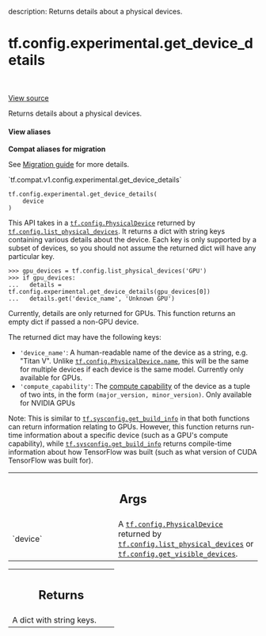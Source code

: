description: Returns details about a physical devices.

<div itemscope itemtype="http://developers.google.com/ReferenceObject">
<meta itemprop="name" content="tf.config.experimental.get_device_details" />
<meta itemprop="path" content="Stable" />
</div>

# tf.config.experimental.get_device_details

<!-- Insert buttons and diff -->

<table class="tfo-notebook-buttons tfo-api nocontent" align="left">

</table>

<a target="_blank" class="external" href="/code/stable/tensorflow/python/framework/config.py">View source</a>



Returns details about a physical devices.

<section class="expandable">
  <h4 class="showalways">View aliases</h4>
  <p>
<b>Compat aliases for migration</b>
<p>See
<a href="https://www.tensorflow.org/guide/migrate">Migration guide</a> for
more details.</p>
<p>`tf.compat.v1.config.experimental.get_device_details`</p>
</p>
</section>

<pre class="devsite-click-to-copy prettyprint lang-py tfo-signature-link">
<code>tf.config.experimental.get_device_details(
    device
)
</code></pre>



<!-- Placeholder for "Used in" -->

This API takes in a <a href="../../../tf/config/PhysicalDevice.md"><code>tf.config.PhysicalDevice</code></a> returned by
<a href="../../../tf/config/list_physical_devices.md"><code>tf.config.list_physical_devices</code></a>. It returns a dict with string keys
containing various details about the device. Each key is only supported by a
subset of devices, so you should not assume the returned dict will have any
particular key.

```
>>> gpu_devices = tf.config.list_physical_devices('GPU')
>>> if gpu_devices:
...   details = tf.config.experimental.get_device_details(gpu_devices[0])
...   details.get('device_name', 'Unknown GPU')
```

Currently, details are only returned for GPUs. This function returns an
empty dict if passed a non-GPU device.

The returned dict may have the following keys:
* `'device_name'`: A human-readable name of the device as a string, e.g.
  "Titan V". Unlike <a href="../../../tf/config/PhysicalDevice.md#name"><code>tf.config.PhysicalDevice.name</code></a>, this will be the same for
  multiple devices if each device is the same model. Currently only available
  for GPUs.
* `'compute_capability'`: The
  [compute capability](https://developer.nvidia.com/cuda-gpus) of the device
  as a tuple of two ints, in the form `(major_version, minor_version)`. Only
  available for NVIDIA GPUs

Note: This is similar to <a href="../../../tf/sysconfig/get_build_info.md"><code>tf.sysconfig.get_build_info</code></a> in that both functions
can return information relating to GPUs. However, this function returns
run-time information about a specific device (such as a GPU's compute
capability), while <a href="../../../tf/sysconfig/get_build_info.md"><code>tf.sysconfig.get_build_info</code></a> returns compile-time
information about how TensorFlow was built (such as what version of CUDA
TensorFlow was built for).

<!-- Tabular view -->
 <table class="responsive fixed orange">
<colgroup><col width="214px"><col></colgroup>
<tr><th colspan="2"><h2 class="add-link">Args</h2></th></tr>

<tr>
<td>
`device`
</td>
<td>
A <a href="../../../tf/config/PhysicalDevice.md"><code>tf.config.PhysicalDevice</code></a> returned by
<a href="../../../tf/config/list_physical_devices.md"><code>tf.config.list_physical_devices</code></a> or <a href="../../../tf/config/get_visible_devices.md"><code>tf.config.get_visible_devices</code></a>.
</td>
</tr>
</table>



<!-- Tabular view -->
 <table class="responsive fixed orange">
<colgroup><col width="214px"><col></colgroup>
<tr><th colspan="2"><h2 class="add-link">Returns</h2></th></tr>
<tr class="alt">
<td colspan="2">
A dict with string keys.
</td>
</tr>

</table>

